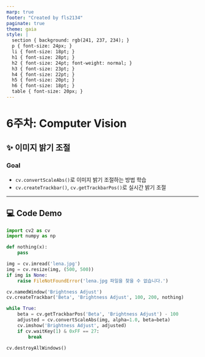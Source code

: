 ```yaml
---
marp: true
footer: "Created by fls2134"
paginate: true
theme: gaia
style: |
  section { background: rgb(241, 237, 234); }
  p { font-size: 24px; }
  li { font-size: 18pt; }
  h1 { font-size: 28pt; }
  h2 { font-size: 24pt; font-weight: normal; }
  h3 { font-size: 23pt; }
  h4 { font-size: 22pt; }
  h5 { font-size: 20pt; }
  h6 { font-size: 18pt; }
  table { font-size: 20px; }
---
```


# 6주차: Computer Vision

## ✨ 이미지 밝기 조절

### Goal
- `cv.convertScaleAbs()`로 이미지 밝기 조절하는 방법 학습
- `cv.createTrackbar()`, `cv.getTrackbarPos()`로 실시간 밝기 조절

---

## 💻 Code Demo

```python
import cv2 as cv
import numpy as np

def nothing(x):
    pass

img = cv.imread('lena.jpg')
img = cv.resize(img, (500, 500))
if img is None:
    raise FileNotFoundError('lena.jpg 파일을 찾을 수 없습니다.')

cv.namedWindow('Brightness Adjust')
cv.createTrackbar('Beta', 'Brightness Adjust', 100, 200, nothing)

while True:
    beta = cv.getTrackbarPos('Beta', 'Brightness Adjust') - 100
    adjusted = cv.convertScaleAbs(img, alpha=1.0, beta=beta)
    cv.imshow('Brightness Adjust', adjusted)
    if cv.waitKey(1) & 0xFF == 27:
        break

cv.destroyAllWindows()
